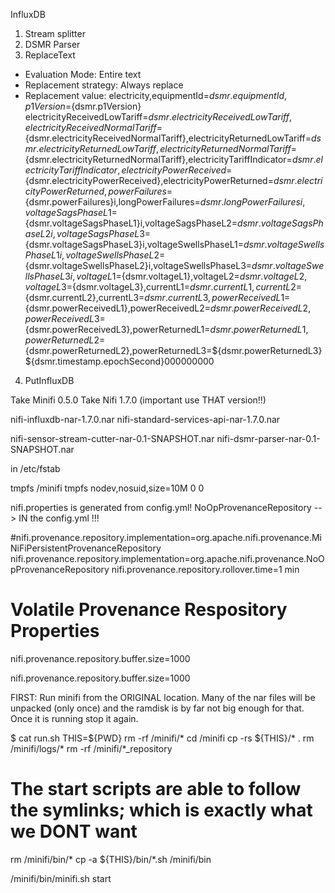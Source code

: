 InfluxDB

1) Stream splitter
2) DSMR Parser
3) ReplaceText
- Evaluation Mode: Entire text
- Replacement strategy: Always replace
- Replacement value: electricity,equipmentId=${dsmr.equipmentId},p1Version=${dsmr.p1Version} electricityReceivedLowTariff=${dsmr.electricityReceivedLowTariff},electricityReceivedNormalTariff=${dsmr.electricityReceivedNormalTariff},electricityReturnedLowTariff=${dsmr.electricityReturnedLowTariff},electricityReturnedNormalTariff=${dsmr.electricityReturnedNormalTariff},electricityTariffIndicator=${dsmr.electricityTariffIndicator},electricityPowerReceived=${dsmr.electricityPowerReceived},electricityPowerReturned=${dsmr.electricityPowerReturned},powerFailures=${dsmr.powerFailures}i,longPowerFailures=${dsmr.longPowerFailures}i,voltageSagsPhaseL1=${dsmr.voltageSagsPhaseL1}i,voltageSagsPhaseL2=${dsmr.voltageSagsPhaseL2}i,voltageSagsPhaseL3=${dsmr.voltageSagsPhaseL3}i,voltageSwellsPhaseL1=${dsmr.voltageSwellsPhaseL1}i,voltageSwellsPhaseL2=${dsmr.voltageSwellsPhaseL2}i,voltageSwellsPhaseL3=${dsmr.voltageSwellsPhaseL3}i,voltageL1=${dsmr.voltageL1},voltageL2=${dsmr.voltageL2},voltageL3=${dsmr.voltageL3},currentL1=${dsmr.currentL1},currentL2=${dsmr.currentL2},currentL3=${dsmr.currentL3},powerReceivedL1=${dsmr.powerReceivedL1},powerReceivedL2=${dsmr.powerReceivedL2},powerReceivedL3=${dsmr.powerReceivedL3},powerReturnedL1=${dsmr.powerReturnedL1},powerReturnedL2=${dsmr.powerReturnedL2},powerReturnedL3=${dsmr.powerReturnedL3} ${dsmr.timestamp.epochSecond}000000000

4) PutInfluxDB


Take Minifi 0.5.0
Take Nifi 1.7.0  (important use THAT version!!)

nifi-influxdb-nar-1.7.0.nar
nifi-standard-services-api-nar-1.7.0.nar

nifi-sensor-stream-cutter-nar-0.1-SNAPSHOT.nar
nifi-dsmr-parser-nar-0.1-SNAPSHOT.nar


in /etc/fstab

tmpfs /minifi tmpfs nodev,nosuid,size=10M 0 0      



nifi.properties is generated from config.yml!
NoOpProvenanceRepository  --> IN the config.yml  !!!

#nifi.provenance.repository.implementation=org.apache.nifi.provenance.MiNiFiPersistentProvenanceRepository
nifi.provenance.repository.implementation=org.apache.nifi.provenance.NoOpProvenanceRepository
nifi.provenance.repository.rollover.time=1 min

# Volatile Provenance Respository Properties
nifi.provenance.repository.buffer.size=1000


nifi.provenance.repository.buffer.size=1000


FIRST: Run minifi from the ORIGINAL location. Many of the nar files will be unpacked (only once) and the ramdisk is by far not big enough for that.
Once it is running stop it again.


$ cat run.sh 
THIS=${PWD}
rm -rf /minifi/*
cd /minifi
cp -rs ${THIS}/* .
rm /minifi/logs/*
rm -rf /minifi/*_repository

# The start scripts are able to follow the symlinks; which is exactly what we DONT want
rm /minifi/bin/*
cp -a ${THIS}/bin/*.sh /minifi/bin

/minifi/bin/minifi.sh start 
